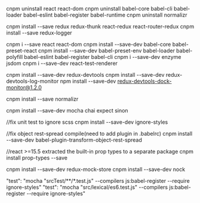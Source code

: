 cnpm uninstall react react-dom
cnpm uninstall babel-core babel-cli babel-loader babel-eslint babel-register babel-runtime
cnpm uninstall normalizr

cnpm install --save redux redux-thunk react-redux react-router-redux
cnpm install --save redux-logger

cnpm i --save react react-dom
cnpm install --save-dev babel-core babel-preset-react
cnpm install --save-dev babel-preset-env babel-loader babel-polyfill babel-eslint babel-register babel-cli
cnpm i --save-dev enzyme jsdom
cnpm i --save-dev react-test-renderer

cnpm install --save-dev redux-devtools
cnpm install --save-dev redux-devtools-log-monitor
npm install --save-dev redux-devtools-dock-monitor@1.2.0

cnpm install --save normalizr

cnpm install --save-dev mocha chai expect sinon

//fix unit test to ignore scss
cnpm install --save-dev ignore-styles

//fix object rest-spread compile(need to add plugin in .babelrc)
cnpm install --save-dev babel-plugin-transform-object-rest-spread

//react >=15.5 extracted the built-in prop types to a separate package
cnpm install prop-types --save

cnpm install --save-dev redux-mock-store
cnpm install --save-dev nock

"test": "mocha \"srcTest/**/*.test.js\" --compilers js:babel-register --require ignore-styles"
"test": "mocha \"src/lexical/es6.test.js\" --compilers js:babel-register --require ignore-styles"

